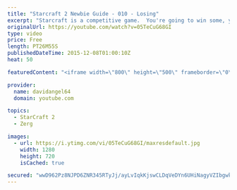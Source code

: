 ```yaml
---
title: "Starcraft 2 Newbie Guide - 010 - Losing"
excerpt: "Starcraft is a competitive game.  You're going to win some, you're going to lose some.  When you win a game, you feel good, and that's awesome.  But how do you react to losing a game?  How you react to losing in a competitive game like Starcraft 2 is an important consideration.  The biggest concept is"
originalUrl: https://youtube.com/watch?v=05TeCuG68GI
type: video
price: Free
length: PT26M55S
publishedDateTime: 2015-12-08T01:00:10Z
heat: 50

featuredContent: "<iframe width=\"800\" height=\"500\" frameborder=\"0\" src=\"https://www.youtube.com/embed/05TeCuG68GI\" allow=\"accelerometer; autoplay; encrypted-media; gyroscope; picture-in-picture\" allowfullscreen></iframe>"

provider:
  name: davidangel64
  domain: youtube.com

topics:
  - StarCraft 2
  - Zerg

images:
  - url: https://i.ytimg.com/vi/05TeCuG68GI/maxresdefault.jpg
    width: 1280
    height: 720
    isCached: true

secured: "wwD962Pz8NJPD6ZNR345RTyJj/ayLvIqkKjswCLDqVeDYn6UHiNagyVZIbgwkYH3jZPbvOQ4MWjD9aUdmwEjPTYODfZQpEXqlwwXbNOShSp7OX5n+blSzK/v1kiwgipMTKpOUurjpUZTsmSo5qBORw+OLA13OPB6XqIYrQbWz5d/MyhRyBc63I0JR2uphyEAdu7WSYbwtG7l7FeocdDgd0P1Hvnv+mTz1kNqr0mRrghe0fke1klTUQmLTCHXuYnzBv1Ht8GQ+qXisIZYQnrYm3UmNzd9CyRNXEqdUBwIvzYqKC0+SwL9Trs0zzwFDVewj725+NcmZ8P6Cq9IcjBJCTorV/FITsF42PVVDNkU/Nv1thn6A8wNGUB807B5URXPyo+Zn4oCe0dgOlfNvX9fMYCS0Uuw4OCfFb0BYq0kEFk=;H3gNBmw3OwEhEZjN+HOfJw=="
---
```


